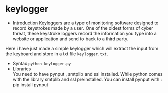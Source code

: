 # keylogger

* Introduction 
  Keyloggers are a type of monitoring software designed to record keystrokes made by a user. One of the oldest forms of cyber threat, these keystroke loggers record the     information you type into a website or application and send to back to a third party.
  
 Here i have just made a simple keylogger which will extract the input from the keyboard and store in a txt file ```keylogger.txt```.
 
 * Syntax 
   ``` python keylogger.py ```
 * Libraries  
   You need to have pynput , smtplib and ssl installed.
   While python comes with the library smtplib and ssl preinstalled. You can install pynput with : pip install pynput
